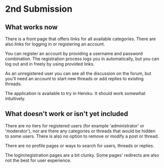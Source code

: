# 2nd Submission

## What works now

There is a front page that offers links for all available categories. There are also links for logging in or registering an account.

You can register an account by providing a username and password combination. The registration process logs you in automatically, but you can log out and in freely by using provided links.

As an unregistered user you can see all the discussion on the forum, but you'll need an account to start new threads or add replies to existing threads.

The application is available to try in Heroku. It should work somewhat intuitively.

## What doesn't work or isn't yet included

There are no tiers for registered users (for example 'administrator' or 'moderator'), nor are there any categories or threads that would be hidden to some users. There is also no option to remove or modify a post or thread.

There are no profile pages or ways to search for users, threads or replies.

The login/registration pages are a bit clunky. Some pages' redirects are also not the best for user experience.